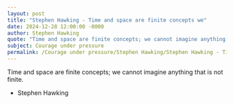 ```yaml
---
layout: post
title: "Stephen Hawking - Time and space are finite concepts we"
date: 2024-12-28 12:00:00 -0000
author: Stephen Hawking
quote: "Time and space are finite concepts; we cannot imagine anything that is not finite."
subject: Courage under pressure
permalink: /Courage under pressure/Stephen Hawking/Stephen Hawking - Time and space are finite concepts we
---
```


Time and space are finite concepts; we cannot imagine anything that is not finite.

- Stephen Hawking
